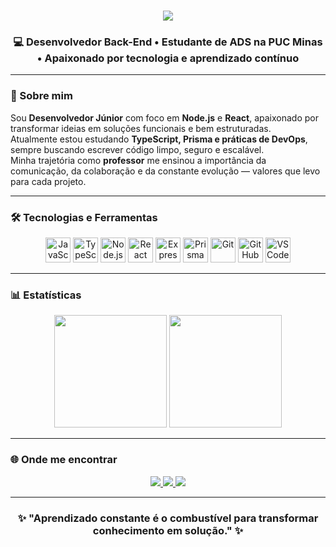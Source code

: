 <h1 align="center">
  <img src="https://readme-typing-svg.herokuapp.com/?font=Righteous&size=35&center=true&vCenter=true&width=600&height=70&duration=4000&lines=Oi,+tudo+bem?👋;+Eu+sou+o+João+Vitor+Brandão!;+Desenvolvedor+em+construção+🚀;" />
</h1>

<h3 align="center">💻 Desenvolvedor Back-End • Estudante de ADS na PUC Minas • Apaixonado por tecnologia e aprendizado contínuo</h3>

---

### 🚀 Sobre mim  
Sou **Desenvolvedor Júnior** com foco em **Node.js** e **React**, apaixonado por transformar ideias em soluções funcionais e bem estruturadas.  
Atualmente estou estudando **TypeScript, Prisma e práticas de DevOps**, sempre buscando escrever código limpo, seguro e escalável.  
Minha trajetória como **professor** me ensinou a importância da comunicação, da colaboração e da constante evolução — valores que levo para cada projeto.

---

### 🛠️ Tecnologias e Ferramentas  

<div align="center">
  <img src="https://cdn.jsdelivr.net/gh/devicons/devicon/icons/javascript/javascript-original.svg" height="40" width="40" alt="JavaScript"/>
  <img src="https://cdn.jsdelivr.net/gh/devicons/devicon/icons/typescript/typescript-original.svg" height="40" width="40" alt="TypeScript"/>
  <img src="https://cdn.jsdelivr.net/gh/devicons/devicon/icons/nodejs/nodejs-original.svg" height="40" width="40" alt="Node.js"/>
  <img src="https://cdn.jsdelivr.net/gh/devicons/devicon/icons/react/react-original.svg" height="40" width="40" alt="React"/>
  <img src="https://cdn.jsdelivr.net/gh/devicons/devicon/icons/express/express-original.svg" height="40" width="40" alt="Express"/>
  <img src="https://cdn.jsdelivr.net/gh/devicons/devicon/icons/prisma/prisma-original.svg" height="40" width="40" alt="Prisma"/>
  <img src="https://cdn.jsdelivr.net/gh/devicons/devicon/icons/git/git-original.svg" height="40" width="40" alt="Git"/>
  <img src="https://cdn.jsdelivr.net/gh/devicons/devicon/icons/github/github-original.svg" height="40" width="40" alt="GitHub"/>
  <img src="https://cdn.jsdelivr.net/gh/devicons/devicon/icons/vscode/vscode-original.svg" height="40" width="40" alt="VSCode"/>
</div>

---

### 📊 Estatísticas  

<div align="center">
  <img height="180em" src="https://github-readme-stats.vercel.app/api?username=jvcbrandao&show_icons=true&theme=radical&include_all_commits=true&count_private=true"/>
  <img height="180em" src="https://github-readme-stats.vercel.app/api/top-langs/?username=jvcbrandao&layout=compact&langs_count=7&theme=radical"/>
</div>

---

### 🌐 Onde me encontrar  

<div align="center">
  <a href="mailto:joaovitorcarlosbrandao@gmail.com" target="_blank">
    <img src="https://img.shields.io/badge/-Gmail-%23333?style=for-the-badge&logo=gmail&logoColor=white">
  </a>
  <a href="https://www.linkedin.com/in/joaovitorcarlosbrandao/" target="_blank">
    <img src="https://img.shields.io/badge/-LinkedIn-%230077B5?style=for-the-badge&logo=linkedin&logoColor=white">
  </a>
  <a href="https://github.com/jvcbrandao" target="_blank">
    <img src="https://img.shields.io/badge/-GitHub-181717?style=for-the-badge&logo=github&logoColor=white">
  </a>
</div>

---

<h3 align="center">✨ "Aprendizado constante é o combustível para transformar conhecimento em solução." ✨</h3>
